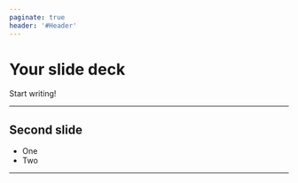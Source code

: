 ```yaml
---
paginate: true
header: '#Header'
---
```


# Your slide deck

Start writing!

---

<!-- _backgroundColor: aqua -->
## Second slide
* One
* Two

---
